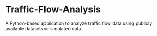 # Traffic-Flow-Analysis
A Python-based application to analyze traffic flow data using publicly available datasets or simulated data.
